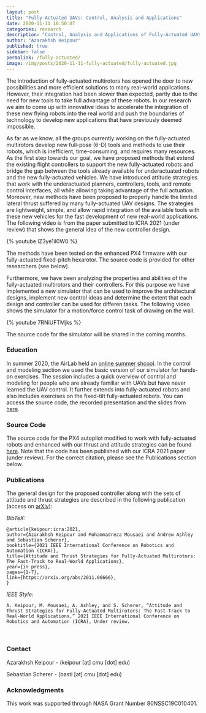 ```yaml
---
layout: post
title: "Fully-Actuated UAVs: Control, Analysis and Applications"
date: 2020-11-11 10:50:07
categories: research
description: "Control, Analysis and Applications of Fully-Actuated UAVs"
author: "Azarakhsh Keipour"
published: true
sidebar: false
permalink: /fully-actuated/
image: /img/posts/2020-11-11-fully-actuated/fully-actuated.jpg
---
```


The introduction of fully-actuated multirotors has opened the door to new possibilities and more efficient solutions to many real-world applications. However, their integration had been slower than expected, partly due to the need for new tools to take full advantage of these robots. In our research we aim to come up with innovative ideas to accelerate the integration of these new flying robots into the real world and push the boundaries of technology to develop new applications that have previously deemed impossible.

As far as we know, all the groups currently working on the fully-actuated multirotors develop new full-pose (6-D) tools and methods to use their robots, which is inefficient, time-consuming, and requires many resources. As the first step towards our goal, we have proposed methods that extend the existing flight controllers to support the new fully-actuated robots and bridge the gap between the tools already available for underactuated robots and the new fully-actuated vehicles. We have introduced attitude strategies that work with the underactuated planners, controllers, tools, and remote control interfaces, all while allowing taking advantage of the full actuation. Moreover, new methods have been proposed to properly handle the limited lateral thrust suffered by many fully-actuated UAV designs. The strategies are lightweight, simple, and allow rapid integration of the available tools with these new vehicles for the fast development of new real-world applications. The following video is from the paper submitted to ICRA 2021 (under review) that shows the general idea of the new controller design.

{% youtube lZ3ye1il0W0 %}

The methods have been tested on the enhanced PX4 firmware with our fully-actuated fixed-pitch hexarotor. The source code is provided for other researchers (see below).

Furthermore, we have been analyzing the properties and abilities of the fully-actuated multirotors and their controllers. For this purpose we have implemented a new simulator that can be used to improve the architectural designs, implement new control ideas and determine the extent that each design and controller can be used for differen tasks. The following video shows the simulator for a motion/force control task of drawing on the wall.

{% youtube 7RNiUFTMjks %}

The source code for the simulator will be shared in the coming months. 

### Education

In summer 2020, the AirLab held an [online summer shcool](http://theairlab.org/summer2020). In the control and modeling section we used the basic version of our simulator for hands-on exercises. The session includes a quick overview of control and modeling for people who are already familiar with UAVs but have never learned the UAV control. It further extends into fully-actuated robots and also includes exercises on the fixed-tilt fully-actuated robots. You can access the source code, the recorded presentation and the slides from [here](http://theairlab.org/summer2020/#3.6).

### Source Code

The source code for the PX4 autopilot modified to work with fully-actuated robots and enhanced with our thrust and attitude strategies can be found [here](https://github.com/castacks/PX4-fully-actuated). Note that the code has been published with our ICRA 2021 paper (under review). For the correct citation, please see the Publications section below.

### Publications

The general design for the proposed controller along with the sets of attitude and thrust strategies are described in the following publication (access on [arXiv](https://arxiv.org/abs/2011.06666)): 

*BibTeX:* 

```
@article{keipour:icra:2021,
author={Azarakhsh Keipour and Mohammadreza Mousaei and Andrew Ashley and Sebastian Scherer},
booktitle={2021 IEEE International Conference on Robotics and Automation (ICRA)},
title={Attitude and Thrust Strategies for Fully-Actuated Multirotors: The Fast-Track to Real-World Applications}, 
year={in press},
pages={1-7},
link={https://arxiv.org/abs/2011.06666},
}
```

*IEEE Style:* 

```
A. Keipour, M. Mousaei, A. Ashley, and S. Scherer, “Attitude and Thrust Strategies for Fully-Actuated Multirotors: The Fast-Track to Real-World Applications,” 2021 IEEE International Conference on Robotics and Automation (ICRA), Under review. 
```

<br/>

### Contact

Azarakhsh Keipour - (keipour [at] cmu [dot] edu) 

Sebastian Scherer - (basti [at] cmu [dot] edu) 

### Acknowledgments

This work was supported through NASA Grant Number 80NSSC19C010401.
